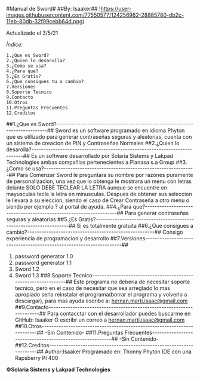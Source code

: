 #Manual de Sword#
##By: Isaaker##
!https://user-images.githubusercontent.com/77550577/124256962-28885780-db2c-11eb-80db-32f99cebb64d.png)


Actualizado el 3/5/21

*Índice:*

    1.¿Que es Sword?
    2.¿Quien lo desarolla?
    3.¿Como se usa?
    4.¿Para que?
    5.¿Es Gratis?
    6.¿Que consigues tu a cambio?
    7.Versiones
    8.Soporte Tecnico
    9.Contacto
    10.Otros
    11.Preguntas Frecuentes
    12.Creditos


##1.¿Que es Sword?--------------------------------------------------------------------------##
Sword es un software programado en idioma Phyton que es utilizado para generar contraseñas seguras y aleatorias, cuenta con un sistema de creacion de PIN y Contraseñas Normales
##2.¿Quien lo desarolla?--------------------------------------------------------------------------##
Es un software desarrollado por Solaria Sistems y Lakpad Technologies ambas compañias pertenecientes a Planasa s.a Group
##3.¿Como se usa?---------------------------------------------------------------##
Para Comenzar Sword le preguntara su nombre por razones puramente de personalizacion, una vez que lo obtenga le mostrara un  menu con letras delante SOLO DEBE TECLEAR LA LETRA aunque se encuentre en mayusculas tecle la letra en minusculas. Despues de obtener sus seleccion le llevara a su eleccion, siendo el caso de Crear Contraseña a otro menu o siendo por ejemplo ? al portal de ayuda.
##4.¿Para que?------------------------------------------------------------------##
Para generar contraseñas seguras y aleatorias
##5.¿Es Gratis?-------------------------------------------------------------------##
Si es totalmente gratuita
##6.¿Que consigues a cambio?-----------------------------------------------------##
Consigo experiencia de programacion y desarrollo
##7.Versiones--------------------------------------------------------------------##
 1. password generator 1.0
 2. password generator 1.1
 3. Sword 1.2
 4. Sword 1.3
##8.Soporte Tecnico---------------------------------------------------------------##
Este programa no deberia de necesitar soporte tecnico, pero en el caso de necesitar que sea arreglado lo mas apropiado seria reinstalar el programa(borrar el programa y volverlo a descargar), para mas ayuda escribe a: hernan.marti.isaac@gmail.com
##9.Contacto----------------------------------------------------------------------##
Para contacctar con el desarrollador puedes buscarme en GitHub: Isaaker
O escribr un correo a hernan.marti.isaac@gmail.com
##10.Otros------------------------------------------------------------------------##
-Sin Contenido-
##11.Preguntas Frecuentes---------------------------------------------------------##
-Sin Contenido-
##12.Creditos---------------------------------------------------------------------##
Author:Isaaker
Programado en: Thonny Phyton IDE con una Rapsberry Pi 400

**©Solaria Sistems y Lakpad Technologies**

